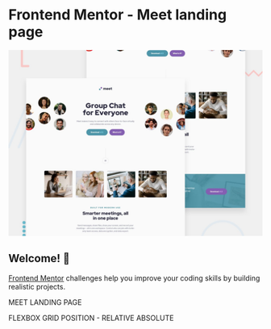 # Frontend Mentor - Meet landing page

![Design preview for the Meet landing page coding challenge](./preview.jpg)

## Welcome! 👋

[Frontend Mentor](https://www.frontendmentor.io) challenges help you improve your coding skills by building realistic projects.

MEET LANDING PAGE

FLEXBOX
GRID
POSITION - RELATIVE ABSOLUTE
